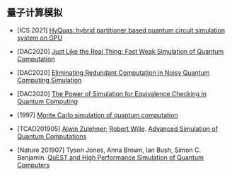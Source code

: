 ## 量子计算模拟

- [ICS 2021] [HyQuas: hybrid partitioner based quantum circuit simulation system on GPU](https://dl.acm.org/doi/abs/10.1145/3447818.3460357)

- [DAC2020] [Just Like the Real Thing: Fast Weak Simulation of Quantum Computation](https://ieeexplore.ieee.org/document/9218555)
- [DAC2020] [Eliminating Redundant Computation in Noisy
  Quantum Computing Simulation](https://ieeexplore.ieee.org/document/9218666)
- [DAC2020] [The Power of Simulation for
  Equivalence Checking in Quantum Computing](https://ieeexplore.ieee.org/document/9218563)


- [1997] [Monte Carlo simulation of quantum computation](https://arxiv.org/pdf/quant-ph/9703050.pdf)
- [TCAD201905] [Alwin Zulehner](https://ieeexplore.ieee.org/author/37085995770); [Robert Wille](https://ieeexplore.ieee.org/author/37308070900). [Advanced Simulation of Quantum Computations](https://ieeexplore.ieee.org/stamp/stamp.jsp?tp=&arnumber=8355954)
- [Nature 201907] Tyson Jones, Anna Brown, Ian Bush, Simon C. Benjamin. [QuEST and High Performance Simulation of Quantum Computers](https://www.nature.com/articles/s41598-019-47174-9#Sec10)